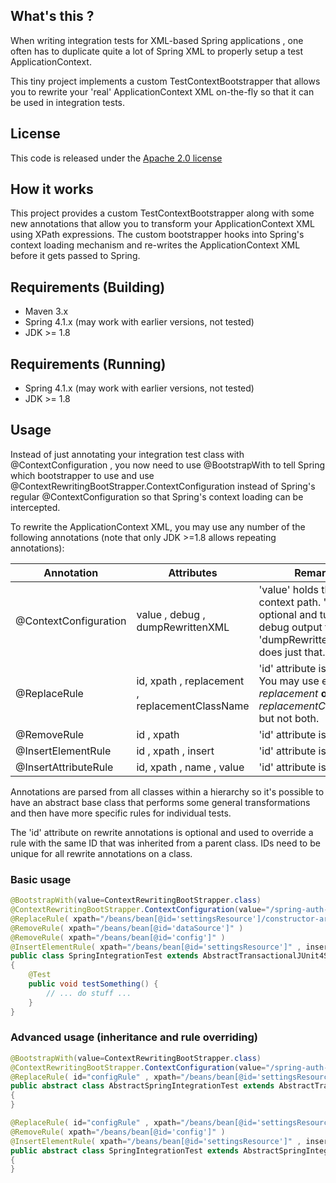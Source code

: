 ## What's this ? 

When writing integration tests for XML-based Spring applications , one often has to duplicate quite a lot of Spring XML to properly setup a test ApplicationContext. 

This tiny project implements a custom TestContextBootstrapper that allows you to rewrite your 'real' ApplicationContext XML on-the-fly so that it can be used in integration tests.

## License

This code is released under the [Apache 2.0 license](http://www.apache.org/licenses/LICENSE-2.0)

## How it works 

This project provides a custom TestContextBootstrapper along with some new annotations that allow you to transform your ApplicationContext XML using XPath expressions. The custom bootstrapper hooks into Spring's context loading mechanism and re-writes the ApplicationContext XML before it gets passed to Spring.

## Requirements (Building)

- Maven 3.x
- Spring 4.1.x (may work with earlier versions, not tested)
- JDK >= 1.8 

## Requirements (Running)

- Spring 4.1.x (may work with earlier versions, not tested)
- JDK >= 1.8 

## Usage

Instead of just annotating your integration test class with @ContextConfiguration , you now need to use @BootstrapWith to tell Spring which bootstrapper to use and use  
@ContextRewritingBootStrapper.ContextConfiguration instead of Spring's regular @ContextConfiguration so that Spring's context loading can be intercepted. 

To rewrite the ApplicationContext XML, you may use any number of the following annotations (note that only JDK >=1.8 allows repeating annotations):

| Annotation              | Attributes                                     | Remarks                                                                                                                            |
| ----------------------- | ---------------------------------------------- | ---------------------------------------------------------------------------------------------------------------------------------- |
| @ContextConfiguration   | value , debug , dumpRewrittenXML               | 'value' holds the spring context path. 'debug' is optional and turns on debug output to stdout. 'dumpRewrittenXML' does just that. | 
| @ReplaceRule            | id, xpath , replacement , replacementClassName | 'id' attribute is optional. You may use either *replacement* **or** *replacementClassName* but not both.                           |
| @RemoveRule             | id , xpath                                     | 'id' attribute is optional.                                                                                                        |
| @InsertElementRule      | id , xpath , insert                            | 'id' attribute is optional.                                                                                                        |
| @InsertAttributeRule    | id, xpath , name , value                       | 'id' attribute is optional.                                                                                                        |

Annotations are parsed from all classes within a hierarchy so it's possible to have an abstract base class that performs some general transformations and then have more specific rules for individual tests.

The 'id' attribute on rewrite annotations is optional and used to override a rule with the same ID that was inherited from a parent class. IDs need to be unique for all rewrite annotations on a class.

### Basic usage 

```java
@BootstrapWith(value=ContextRewritingBootStrapper.class)
@ContextRewritingBootStrapper.ContextConfiguration(value="/spring-auth-test.xml",dumpRewrittenXML=true)
@ReplaceRule( xpath="/beans/bean[@id='settingsResource']/constructor-arg/@value" , replacement ="/some.properties" )
@RemoveRule( xpath="/beans/bean[@id='dataSource']" )
@RemoveRule( xpath="/beans/bean[@id='config']" )
@InsertElementRule( xpath="/beans/bean[@id='settingsResource']" , insert ="<constructor-arg value=\"other.properties\"/>" )
public class SpringIntegrationTest extends AbstractTransactionalJUnit4SpringContextTests
{
    @Test
    public void testSomething() {
        // ... do stuff ...
    }
}
```

### Advanced usage (inheritance and rule overriding)

```java
@BootstrapWith(value=ContextRewritingBootStrapper.class)
@ContextRewritingBootStrapper.ContextConfiguration(value="/spring-auth-test.xml",dumpRewrittenXML=true)
@ReplaceRule( id="configRule" , xpath="/beans/bean[@id='settingsResource']/constructor-arg/@value" , replacement ="/some.properties" )
public abstract class AbstractSpringIntegrationTest extends AbstractTransactionalJUnit4SpringContextTests
{
}

@ReplaceRule( id="configRule" , xpath="/beans/bean[@id='settingsResource']/constructor-arg/@value" , replacement ="/other.properties" )
@RemoveRule( xpath="/beans/bean[@id='config']" )
@InsertElementRule( xpath="/beans/bean[@id='settingsResource']" , insert ="<constructor-arg value=\"other.properties\"/>" )
public abstract class SpringIntegrationTest extends AbstractSpringIntegrationTest {
{   
}

```
